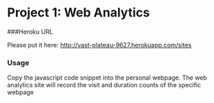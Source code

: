 Project 1: Web Analytics
========================

###Heroku URL

Please put it here: http://vast-plateau-9627.herokuapp.com/sites

### Usage

Copy the javascript code snippet into the personal webpage.
The web analytics site will record the visit and duration counts of the specific webpage